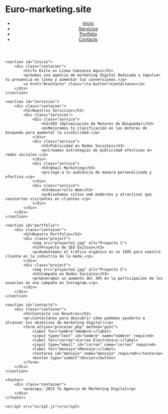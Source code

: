 # Euro-marketing.site 

<!DOCTYPE html>
<html lang="es">
<head>
  <meta charset="UTF-8">
    <meta name="viewport" content="width=device-width, initial-scale=1.0">
    <meta name="description" content="Tu Agencia de Marketing Digital - Impulsamos tu éxito en línea">
    <title>Marketing Digital</title>
    <link rel="stylesheet" href="styles.css">
</head>
<body>
    <header>
        <nav>
            <ul>
                <li><a href="#inicio">Inicio</a></li>
                <li><a href="#servicios">Servicios</a></li>
                <li><a href="#portfolio">Portfolio</a></li>
                <li><a href="#contacto">Contacto</a></li>
            </ul>
        </nav>
    </header>

    <section id="inicio">
        <div class="container">
            <h1>Tu Éxito en Línea Comienza Aquí</h1>
            <p>Somos una agencia de marketing digital dedicada a impulsar tu presencia en línea y aumentar tus conversiones.</p>
            <a href="#contacto" class="cta-button">Contáctanos</a>
        </div>
    </section>

    <section id="servicios">
        <div class="container">
            <h2>Nuestros Servicios</h2>
            <div class="services">
                <div class="service">
                    <h3>SEO (Optimización de Motores de Búsqueda)</h3>
                    <p>Mejoramos tu clasificación en los motores de búsqueda para aumentar la visibilidad.</p>
                </div>
                <div class="service">
                    <h3>Publicidad en Redes Sociales</h3>
                    <p>Creamos estrategias de publicidad efectivas en redes sociales.</p>
                </div>
                <div class="service">
                    <h3>Email Marketing</h3>
                    <p>Llega a tu audiencia de manera personalizada y efectiva.</p>
                </div>
                <div class="service">
                    <h3>Desarrollo Web</h3>
                    <p>Diseñamos sitios web modernos y atractivos que convierten visitantes en clientes.</p>
                </div>
            </div>
        </div>
    </section>

    <section id="portfolio">
        <div class="container">
            <h2>Nuestro Portfolio</h2>
            <div class="project">
                <img src="proyecto1.jpg" alt="Proyecto 1">
                <h3>Proyecto de SEO Exitoso</h3>
                <p>Aumentamos el tráfico orgánico en un 150% para nuestro cliente en la industria de la moda.</p>
            </div>
            <div class="project">
                <img src="proyecto2.jpg" alt="Proyecto 2">
                <h3>Campaña en Redes Sociales</h3>
                <p>Generamos un aumento del 30% en la participación de los usuarios en una campaña en Instagram.</p>
            </div>
        </div>
    </section>

    <section id="contacto">
        <div class="container">
            <h2>Contacta con Nosotros</h2>
            <p>¡Contáctanos para descubrir cómo podemos ayudarte a alcanzar tus objetivos de marketing digital!</p>
            <form action="procesar.php" method="post">
                <label for="nombre">Nombre:</label>
                <input type="text" id="nombre" name="nombre" required>
                <label for="correo">Correo Electrónico:</label>
                <input type="email" id="correo" name="correo" required>
                <label for="mensaje">Mensaje:</label>
                <textarea id="mensaje" name="mensaje" required></textarea>
                <button type="submit">Enviar</button>
            </form>
        </div>
    </section>

    <footer>
        <div class="container">
            <p>&copy; 2023 Tu Agencia de Marketing Digital</p>
        </div>
    </footer>

    <script src="script.js"></script>
</body>
</html>

